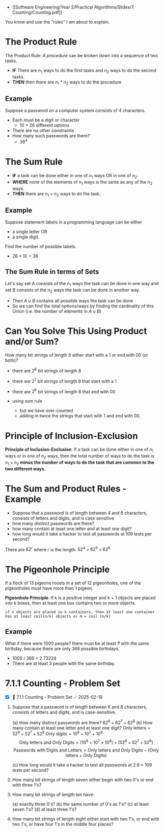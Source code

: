 - [[Software Engineering/Year 2/Practical Algorithms/Slides/7. Counting/Counting.pdf]]

You know and use the "rules" I am about to explain.

# The Product Rule
The Product Rule: *A procedure* can be broken down into a sequence of two tasks.

- **IF** There are $n_1$ ways to do the first tasks and $n_2$ ways to do the second tasks.
- **THEN** then there are $n_1 * n_2$ ways to do the procedure

## Example
Suppose a password on a computer system consists of 4 characters.

- Each must be a digit or character
	- 10 + 26 different options
- There are no other constraints
- How many such passwords are there?
	- $36^4$

# The Sum Rule

- **IF** a task can be done either in one of $n_1$ ways OR in one of $n_2$.
- **WHERE** none of the elements of $n_1$ ways is the same as any of the $n_2$ ways.
- **THEN** there are $n_1 + n_2$ ways to do the task.

## Example
Suppose statement labels in a programming language can be either

- a single letter OR 
- a single digit. 

Find the number of possible labels.
- $26 + 10 = 36$

## The Sum Rule in terms of Sets

Let's say set A consists of the $n_1$ ways the task can be done in one way and set B consists of the $n_2$ ways the task can be done in another way.

- Then $A \cup B$ contains all possible ways the task can be done 
- So we can find the total options/ways by finding the cardinality of this Union (i.e. the number of elements in $A \cup B$)

# Can You Solve This Using Product and/or Sum?
How many bit strings of length 8 either start with a 1 or end with 00 (or both)?

- there are $2^8$ bit strings of length 8
- there are $2^7$ bit strings of length 8 that start with a 1
- there are $2^6$ bit strings of length 8 that end with 00

- using sum rule
	- but we have over-counted
	- adding in twice the strings that start with 1 and end with 00.

# Principle of Inclusion-Exclusion
**Principle of Inclusion-Exclusion**: If a task can be done either in one of $n_1$ ways or in one of $n_2$ ways, then the total number of ways to do the task is $n_1 + n_2$ **minus the number of ways to do the task that are common to the two different ways.**

# The Sum and Product Rules - Example

- Suppose that a password is of length between 4 and 6 characters, consists of letters and digits, and is case sensitive
- how many distinct passwords are there? 
- how many contain at least one letter and at least one digit? 
- how long would it take a hacker to test all passwords at 109 tests per second?

There are $62^r$ where r is the length.
$62^4 + 62^5 + 62^6$

# The Pigeonhole Principle
If a flock of 13 pigeons roosts in a set of 12 pigeonholes, one of the pigeonholes must have more than 1 pigeon.

**Pigeonhole Principle**: If k is a positive integer and k + 1 objects are placed into k boxes, then at least one box contains two or more objects.

```
if n objects are placed in k containers, then at least one container has at least ceil(n/k) objects or m = ceil (n/k)
```

## Example
What if there were 1000 people? there must be at least ***?*** with the same birthday, because there are only 366 possible birthdays.

- 1000 / 366 = 2.73224
- There are at least 3 people with the same birthday.

# 7.1.1 Counting - Problem Set
- [x] 🔽 7.1.1 Counting - Problem Set ✅ 2025-02-18

1. Suppose that a password is of length between 6 and 8 characters, consists of letters and digits, and is case-sensitive. 

	(a) How many distinct passwords are there? 
		$62^6 + 62^7 + 62^8$ 
	(b) How many contain at least one letter and at least one digit? 
		$\text{Only letters}=52^6+52^7+52^8$
		$\text{Only digits}=10^6+10^7+10^8$
		$$\text{Only letters and Only Digits}=(10^6+10^7+10^8) + (52^6+52^7+52^8)$$
		$$\text{Passwords with Digits and Letters} = \text{Only letters and Only Digits} - (\text{Only letters} + \text{Only Digits})$$
		
	(c) How long would it take a hacker to test all passwords at 2.8 × 109 tests per second?
		
	
2. How many bit strings of length seven either begin with two 0's or end with three 1's?

3. How many bit strings of length ten have:

	(a) exactly three 0's? 
	(b) the same number of 0's as 1's? 
	(c) at least seven 1's? 
	(d) at least three 1's?

4. How many bit strings of length eight either start with two 1's, or end with two 1's, or have four 1's in the middle four places?


